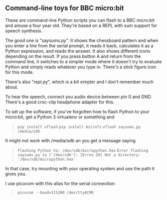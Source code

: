 ## Command-line toys for BBC micro:bit

These are command-line Python scripts you can flash to a BBC micro:bit
and amuse a four year old.  They're based on a REPL with sum support
for speech synthesis.

The good one is "saysums.py".  It shows the chessboard pattern and when
you enter a line from the serial prompt, it reads it back, calculates
it as a Python expression, and reads the answer.  It also shows
different icons depending on the result.  If you press button A and
return from the command line, it switches to a simpler mode where it
doesn't try to evaluate Python and simply reads whatever you type in.
There's a stick figure icon for this mode.

There's also "repl.py", which is a bit simpler and I don't remember
much about.

To hear the speech, connect you audio device between pin 0 and GND.
There's a good croc-clip headphone adapter for this.

To set up the software, if you've forgotten how to flash Python to
your micro:bit, get a Python 3 virtualenv or something and

> ``pip install uflash``
> ``pip install microfs``
> ``uflash saysums.py /media/sdb``

It might not work with /media/sdb an you get a message saying

> ``Flashing Python to: /dev/sdb/micropython.hex``
> ``Error flashing saysums.py to ['/dev/sdb']: [Errno 20] Not a directory: '/dev/sdb/micropython.hex'``

In that case, try mounting with your operating system and use the path
it gives you.

I use picocom with this alias for the serial connection:

> ``picocom --baud=115200 /dev/ttyACM0``
